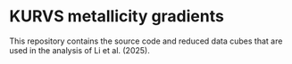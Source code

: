 # KURVS metallicity gradients

This repository contains the source code and reduced data cubes that are used in the analysis of Li et al. (2025).
